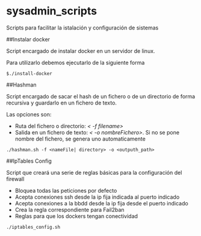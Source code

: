 # sysadmin_scripts
Scripts para facilitar la istalación y configuración de sistemas

##Instalar docker

Script encargado de instalar docker en un servidor de linux.

Para utilizarlo debemos ejecutarlo de la siguiente forma

```shell
$./install-docker
```	

##Hashman

Script encargado de sacar el hash de un fichero o de un directorio de forma recursiva y guardarlo en un fichero de texto.

Las opciones son:

- Ruta del fichero o directorio: *< -f filename>*
- Salida en un fichero de texto: *< -o nombreFichero>*. Si no se pone nombre del fichero, se genera uno automaticamente

```
./hashman.sh -f <nameFile| directory> -o <outputh_path>
```

##IpTables Config

Script que creará una serie de reglas básicas para la configuración del firewall

- Bloquea todas las peticiones por defecto
- Acepta conexiones ssh desde la ip fija indicada al puerto indicado
- Acepta conexiones a la bbdd desde la ip fija desde el puerto indicado
- Crea la regla correspondiente para Fail2ban
- Reglas para que los dockers tengan conectividad

```
./iptables_config.sh
```
